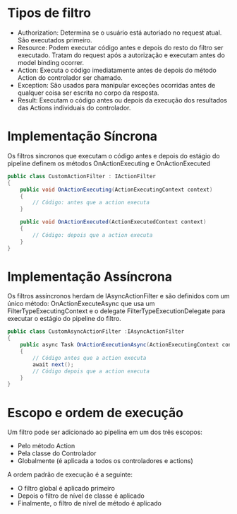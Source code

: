 # Tipos de filtro
- Authorization: Determina se o usuário está autoriado no request atual. São executados primeiro.
- Resource: Podem executar código antes e depois do resto do filtro ser executado. Tratam do request após a autorização e executam antes do model binding ocorrer.
- Action: Executa o código imediatamente antes de depois do método Action do controlador ser chamado.
- Exception: São usados para manipular exceções ocorridas antes de qualquer coisa ser escrita no corpo da resposta.
- Result: Executam o código antes ou depois da execução dos resultados das Actions individuais do controlador.

# Implementação Síncrona
Os filtros síncronos que executam o código antes e depois do estágio do pipeline definem os métodos OnActionExecuting e OnActionExecuted
````c#
public class CustomActionFilter : IActionFilter
{
    public void OnActionExecuting(ActionExecutingContext context)
    {
        // Código: antes que a action executa
    }

    public void OnActionExecuted(ActionExecutedContext context)
    {
        // Código: depois que a action executa
    }
}
````

# Implementação Assíncrona
Os filtros assíncronos herdam de IAsyncActionFilter e são definidos com um único método: OnActionExecuteAsync que usa um FilterTypeExecutingContext e o delegate FilterTypeExecutionDelegate para executar o estágio do pipeline do filtro.
````c#
public class CustomAsyncActionFilter :IAsyncActionFilter
{
    public async Task OnActionExecutionAsync(ActionExecutingContext context, ActionExecutionDelegate next)
    {
        // Código antes que a action executa
        await next();
        // Código depois que a action executa
    }
}
````

# Escopo e ordem de execução
Um filtro pode ser adicionado ao pipelina em um dos três escopos:
- Pelo método Action
- Pela classe do Controlador
- Globalmente (é aplicada a todos os controladores e actions)

A ordem padrão de execução é a seguinte:
- O filtro global é aplicado primeiro
- Depois o filtro de nível de classe é aplicado
- Finalmente, o filtro de nível de método é aplicado

